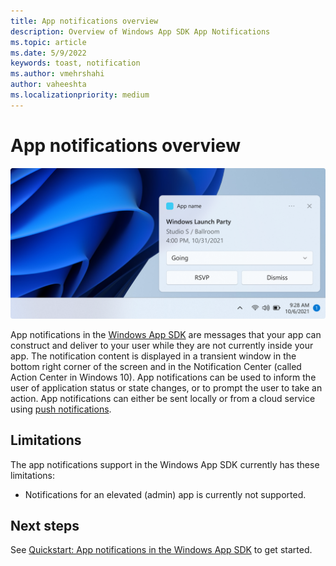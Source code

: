 ```yaml
---
title: App notifications overview
description: Overview of Windows App SDK App Notifications
ms.topic: article
ms.date: 5/9/2022
keywords: toast, notification
ms.author: vmehrshahi
author: vaheeshta
ms.localizationpriority: medium
---
```



# App notifications overview

![A screen capture showing an app notification above the task bar. The notification is a reminder for an event. The app name, event name, event time, and event location are shown. A selection input displays the currently selected value, "Going". There are two buttons labeled "RSVP" and "Dismiss"](../../../design/images/shell-1x.png)

App notifications in the [Windows App SDK](../../index.md) are messages that your app can construct and deliver to your user while they are not currently inside your app. The notification content is displayed in a transient window in the bottom right corner of the screen and in the Notification Center (called Action Center in Windows 10). App notifications can be used to inform the user of application status or state changes, or to prompt the user to take an action. App notifications can either be sent locally or from a cloud service using [push notifications](../push-notifications/index.md).


## Limitations

The app notifications support in the Windows App SDK currently has these limitations:

- Notifications for an elevated (admin) app is currently not supported.

## Next steps

See [Quickstart: App notifications in the Windows App SDK](app-notifications-quickstart.md) to get started.